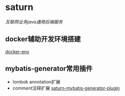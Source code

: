 # saturn

*互联网业务java通用后端服务*

## docker辅助开发环境搭建
[docker-env](./docker-env)

## mybatis-generator常用插件
+ lombok annotation扩展
+ comment注释扩展
[saturn-mybatis-generator-plugin](./saturn-mybatis-generator-plugin)
